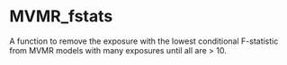 # MVMR_fstats
A function to remove the exposure with the lowest conditional F-statistic from MVMR models with many exposures until all are > 10.
